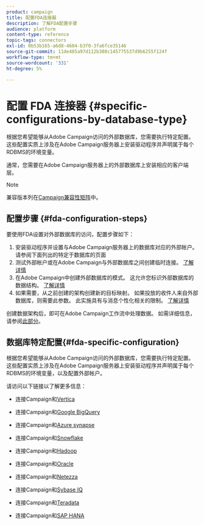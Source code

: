 ```yaml
---
product: campaign
title: 配置FDA连接器
description: 了解FDA配置步骤
audience: platform
content-type: reference
topic-tags: connectors
exl-id: 0b53b165-a6d8-4604-b3f0-3fa6fce35146
source-git-commit: 11de485a97d112b308c145775537d9b6255f124f
workflow-type: tm+mt
source-wordcount: '331'
ht-degree: 5%

---
```


# 配置 FDA 连接器 {#specific-configurations-by-database-type}

根据您希望能够从Adobe Campaign访问的外部数据库，您需要执行特定配置。 这些配置实质上涉及在Adobe Campaign服务器上安装驱动程序并声明属于每个RDBMS的环境变量。

通常，您需要在Adobe Campaign服务器上的外部数据库上安装相应的客户端层。

>[!NOTE]
>
>兼容版本列在[Campaign兼容性矩阵](../../rn/using/compatibility-matrix.md#FederatedDataAccessFDA)中。


## 配置步骤 {#fda-configuration-steps}

要使用FDA设置对外部数据库的访问，配置步骤如下：

1. 安装驱动程序并设置与Adobe Campaign服务器上的数据库对应的外部帐户。 请参阅下面列出的特定于数据库的页面[](#fda-specific-configuration)
1. 测试外部帐户或在Adobe Campaign与外部数据库之间创建临时连接。 [了解详情](../../installation/using/connecting-to-database.md)
1. 在Adobe Campaign中创建外部数据库的模式。 这允许您标识外部数据库的数据结构。 [了解详情](../../installation/using/creating-data-schema.md)
1. 如果需要，从之前创建的架构创建新的目标映射。 如果投放的收件人来自外部数据库，则需要此参数。 此实施具有与消息个性化相关的限制。 [了解详情](../../installation/using/defining-data-mapping.md)

创建数据架构后，即可在Adobe Campaign工作流中处理数据。 如需详细信息，请参阅[此部分](../../workflow/using/accessing-an-external-database--fda-.md)。

## 数据库特定配置{#fda-specific-configuration}

根据您希望能够从Adobe Campaign访问的外部数据库，您需要执行特定配置。 这些配置实质上涉及在Adobe Campaign服务器上安装驱动程序并声明属于每个RDBMS的环境变量，以及配置外部帐户。

请访问以下链接以了解更多信息：

* 连接Campaign和[Vertica](../../installation/using/configure-fda-vertica.md)

* 连接Campaign和[Google BigQuery](../../installation/using/configure-fda-google-big-query.md)

* 连接Campaign和[Azure synapse](../../installation/using/configure-fda-synapse.md)

* 连接Campaign和[Snowflake](../../installation/using/configure-fda-snowflake.md)

* 连接Campaign和[Hadoop](../../installation/using/configure-fda-hadoop.md)

* 连接Campaign和[Oracle](../../installation/using/configure-fda-oracle.md)

* 连接Campaign和[Netezza](../../installation/using/configure-fda-netezza.md)

* 连接Campaign和[Sybase IQ](../../installation/using/configure-fda-sybase.md)

* 连接Campaign和[Teradata](../../installation/using/configure-fda-teradata.md)

* 连接Campaign和[SAP HANA](../../installation/using/configure-fda-sap-hana.md)
